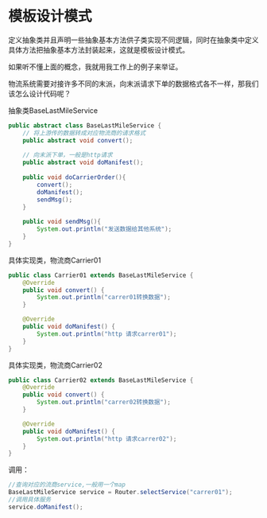 # 模板设计模式

定义抽象类并且声明一些抽象基本方法供子类实现不同逻辑，同时在抽象类中定义具体方法把抽象基本方法封装起来，这就是模板设计模式。

如果听不懂上面的概念，我就用我工作上的例子来举证。

物流系统需要对接许多不同的末派，向末派请求下单的数据格式各不一样，那我们该怎么设计代码呢？

抽象类BaseLastMileService

```java
public abstract class BaseLastMileService {
    // 将上游传的数据转成对应物流商的请求格式
    public abstract void convert();
    
    // 向末派下单，一般是http请求
    public abstract void doManifest();
    
    public void doCarrierOrder(){
        convert();
        doManifest();
        sendMsg();
    }
    
    public void sendMsg(){
        System.out.println("发送数据给其他系统");
    }
}
```

具体实现类，物流商Carrier01

```java
public class Carrier01 extends BaseLastMileService {
    @Override
    public void convert() {
        System.out.println("carrer01转换数据");
    }

    @Override
    public void doManifest() {
        System.out.println("http 请求carrer01");
    }
}
```

具体实现类，物流商Carrier02

```java
public class Carrier02 extends BaseLastMileService {
    @Override
    public void convert() {
        System.out.println("carrer02转换数据");
    }

    @Override
    public void doManifest() {
        System.out.println("http 请求carrer02");
    }
}
```

调用：

```java
//查询对应的流商service,一般用一个map
BaseLastMileService service = Router.selectService("carrer01");
//调用具体服务
service.doManifest();
```

